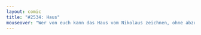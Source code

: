 ```yaml
---
layout: comic
title: "#2534: Haus"
mouseover: "Wer von euch kann das Haus vom Nikolaus zeichnen, ohne abzusetzen oder eine Linie zu wiederholen?"
---
```

